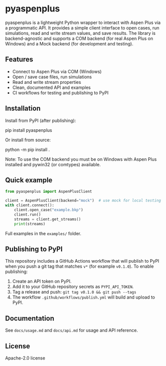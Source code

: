 # pyaspenplus

pyaspenplus is a lightweight Python wrapper to interact with Aspen Plus via a programmatic API. It provides a simple client interface to open cases, run simulations, read and write stream values, and save results. The library is backend-agnostic and supports a COM backend (for real Aspen Plus on Windows) and a Mock backend (for development and testing).

## Features

- Connect to Aspen Plus via COM (Windows)
- Open / save case files, run simulations
- Read and write stream properties
- Clean, documented API and examples
- CI workflows for testing and publishing to PyPI

## Installation

Install from PyPI (after publishing):

pip install pyaspenplus

Or install from source:

python -m pip install .

Note: To use the COM backend you must be on Windows with Aspen Plus installed and pywin32 (or comtypes) available.

## Quick example

```python
from pyaspenplus import AspenPlusClient

client = AspenPlusClient(backend="mock")  # use mock for local testing
with client.connect():
    client.open_case("example.bkp")
    client.run()
    streams = client.get_streams()
    print(streams)
```

Full examples in the `examples/` folder.

## Publishing to PyPI

This repository includes a GitHub Actions workflow that will publish to PyPI when you push a git tag that matches `v*` (for example `v0.1.0`). To enable publishing:

1. Create an API token on PyPI.
2. Add it to your GitHub repository secrets as `PYPI_API_TOKEN`.
3. Tag a release and push: `git tag v0.1.0 && git push --tags`
4. The workflow `.github/workflows/publish.yml` will build and upload to PyPI.

## Documentation

See `docs/usage.md` and `docs/api.md` for usage and API reference.

## License

Apache-2.0 license
